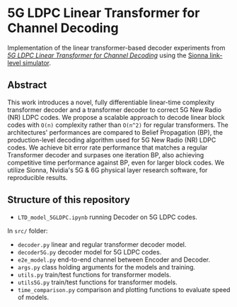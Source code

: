 # 5G LDPC Linear Transformer for Channel Decoding
Implementation of the linear transformer-based decoder experiments from
[*5G LDPC Linear Transformer for Channel Decoding*](link) using the
[Sionna link-level simulator](https://nvlabs.github.io/sionna/).

## Abstract
This work introduces a novel, fully differentiable linear-time complexity transformer decoder and a transformer decoder to correct 5G New Radio (NR) LDPC codes. We propose a scalable approach to decode linear block codes with `O(n)` complexity rather than `O(n^2)` for regular transformers. The architectures' performances are compared to Belief Propagation (BP), the production-level decoding algorithm used for 5G New Radio (NR) LDPC codes. We achieve bit error rate performance that matches a regular Transformer decoder and surpases one iteration BP, also achieving competitive time performance against BP, even for larger block codes. We utilize Sionna, Nvidia's 5G \& 6G physical layer research software, for reproducible results.

## Structure of this repository

- `LTD_model_5GLDPC.ipynb` running Decoder on 5G LDPC codes.

In `src/` folder: 
  
- `decoder.py` linear and regular transformer decoder model.
- `decoder5G.py` decoder model for 5G LDPC codes.
- `e2e_model.py` end-to-end channel between Encoder and Decoder.
- `args.py` class holding arguments for the models and training.
- `utils.py` train/test functions for transformer models.
- `utils5G.py` train/test functions for transformer models.
- `time_comparison.py` comparison and plotting functions to evaluate speed of models.

